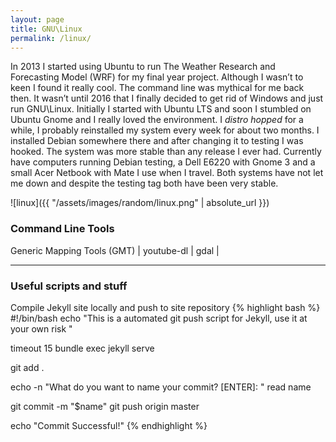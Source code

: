 ```yaml
---
layout: page
title: GNU\Linux
permalink: /linux/
---
```


In 2013 I started using Ubuntu to run The Weather Research and Forecasting
Model (WRF) for my final year project. Although I wasn’t to keen I found it
really cool. The command line was mythical for me back then. It wasn’t
until 2016 that I finally decided to get rid of Windows and just run
GNU\Linux. Initially I started with Ubuntu LTS and soon I stumbled on
Ubuntu Gnome and I really loved the environment. I _distro hopped_ for a
while, I probably reinstalled my system every week for about two months. I
installed Debian somewhere there and after changing it to testing I was
hooked. The system was more stable than any release I ever had. Currently
have computers running Debian testing, a Dell E6220 with Gnome 3 and a
small Acer Netbook with Mate I use when I travel. Both systems have not let
me down and despite the testing tag both have been very stable.  

![linux]({{ "/assets/images/random/linux.png" | absolute_url }})

### Command Line Tools
Generic Mapping Tools (GMT) | youtube-dl | gdal | 

______
### Useful scripts and stuff

Compile Jekyll site locally and push to site repository
{% highlight bash %}
#!/bin/bash
echo "This is a automated git push script for Jekyll, use it at your own risk "

timeout 15 bundle exec jekyll serve

git add .

echo -n "What do you want to name your commit? [ENTER]: "
read name

git commit -m "$name"
git push origin master

echo "Commit Successful!"
{% endhighlight %}
